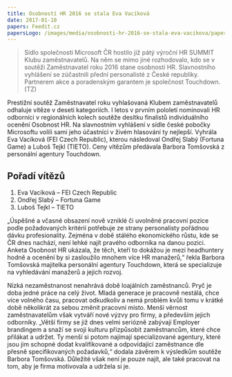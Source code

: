 ```yaml
---
title: Osobností HR 2016 se stala Eva Vacíková
date: 2017-01-10
papers: Feedit.cz
papersLogo: /images/media/osobnosti-hr-2016-se-stala-eva-vacikova/papersLogo.png
---
```

> Sídlo společnosti Microsoft ČR hostilo již pátý výroční HR SUMMIT Klubu zaměstnavatelů. Na něm se mimo jiné rozhodovalo, kdo se v soutěži Zaměstnavatel roku 2016 stane osobností HR. Slavnostního vyhlášení se zúčastnili přední personalisté z České republiky. Partnerem akce a poradenským garantem je společnost Touchdown. (TZ)

Prestižní soutěž Zaměstnavatel roku vyhlašovaná Klubem zaměstnavatelů odhaluje vítěze v deseti kategoriích. I letos v prvním pololetí nominovali HR odborníci v regionálních kolech soutěže desítku finalistů individuálního ocenění Osobnost HR. Na slavnostním vyhlášení v sídle české pobočky Microsoftu volili sami jeho účastníci v živém hlasování ty nejlepší. Vyhrála Eva Vacíková (FEI Czech Republic), kterou následoval Ondřej Slabý (Fortuna Game) a Luboš Tejkl (TIETO). Ceny vítězům předávala Barbora Tomšovská z personální agentury Touchdown.

## Pořadí vítězů

1. Eva Vacíková – FEI Czech Republic
1. Ondřej Slabý – Fortuna Game
1. Luboš Tejkl – TIETO

„Úspěšné a včasné obsazení nově vzniklé či uvolněné pracovní pozice podle požadovaných kritérií potřebuje ze strany personalisty pořádnou dávku profesionality. Zejména v době stálého ekonomického růstu, kde se ČR dnes nachází, není lehké najít pravého odborníka na danou pozici. Anketa Osobnost HR ukázala, že těch, kteří to dokážou je mezi headhuntery hodně a ocenění by si zasloužilo mnohem více HR manažerů,“ řekla Barbora Tomšovská majitelka personální agentury Touchdown, která se specializuje na vyhledávání manažerů a jejich rozvoj.

Nízká nezaměstnanost nenahrává době loajálních zaměstnanců. Pryč je doba jedné práce na celý život. Mladá generace je pracovně nestálá, chce více volného času, pracovat odkudkoliv a nemá problém kvůli tomu v krátké době několikrát za sebou změnit pracovní místo. Menší věrnost zaměstnavatelům však vytváří nové výzvy pro firmy, a především jejich odborníky. „Větší firmy se již dnes velmi seriózně zabývají Employer brandingem a snaží se svoji kulturu přizpůsobit zaměstnancům, které chce přilákat a udržet. Ty menší si potom najímají specializované agentury, které jsou jim schopné dodat kvalifikované a odpovídající zaměstnance dle přesně specifikovaných požadavků,“ dodala závěrem k výsledkům soutěže Barbora Tomšovská. Důležité však není je pouze najít, ale také pracovat na tom, aby je firma motivovala a udržela si je.
